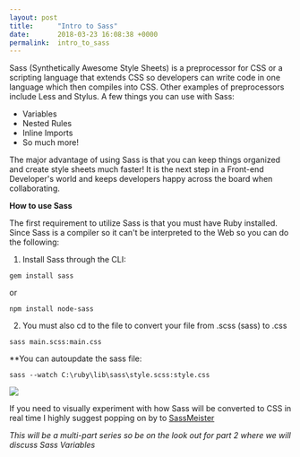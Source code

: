 ```yaml
---
layout: post
title:      "Intro to Sass"
date:       2018-03-23 16:08:38 +0000
permalink:  intro_to_sass
---
```



Sass (Synthetically Awesome Style Sheets) is a preprocessor for CSS or a scripting language that extends CSS so developers can write code in one language which then compiles into CSS. Other examples of preprocessors include Less and Stylus. A few things you can use with Sass:

* Variables
* Nested Rules
* Inline Imports
* So much more!

The major advantage of using Sass is that you can keep things organized and create style sheets much faster! It is the next step in a Front-end Developer's world and keeps developers happy across the board when collaborating.

**How to use Sass**

The first requirement to utilize Sass is that you must have Ruby installed.
Since Sass is a compiler so it can't be interpreted to the Web so you can do the following:

1.  Install Sass through the CLI:

```
gem install sass
```
or
```
npm install node-sass
```

2. You must also cd to the file to convert your file from .scss (sass) to .css 

```
sass main.scss:main.css
```
**You can autoupdate the sass file:
```
sass --watch C:\ruby\lib\sass\style.scss:style.css
```
![](https://m.popkey.co/47013d/3GKNY.gif)

If you need to visually experiment with how Sass will be converted to CSS in real time I highly suggest popping on by to [SassMeister](https://www.sassmeister.com/)

*This will be a multi-part series so be on the look out for part 2 where we will discuss Sass Variables*
